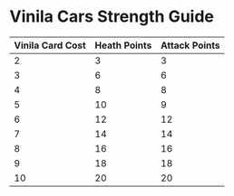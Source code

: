 # Vinila Cars Strength Guide

| Vinila Card Cost| Heath Points |   Attack Points | 
| -------- | -------- | -------- |
| 2 | 3 |  3 |  
| 3 | 6 |  6 |
| 4 | 8 |  8 |
| 5 | 10 |  9 |  
| 6 | 12 |  12 |  
| 7 | 14 |  14 |  
| 8 | 16 |  16 |  
| 9 | 18 |  18 |  
| 10 | 20 |  20 |  
